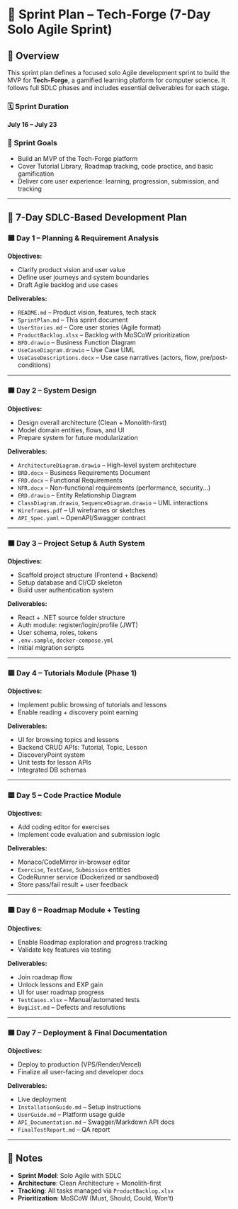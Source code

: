 # 🚀 Sprint Plan – Tech-Forge (7-Day Solo Agile Sprint)

## 🧭 Overview
This sprint plan defines a focused solo Agile development sprint to build the MVP for **Tech-Forge**, a gamified learning platform for computer science. It follows full SDLC phases and includes essential deliverables for each stage.

### 🗓 Sprint Duration
**July 16 – July 23**

### 🎯 Sprint Goals
- Build an MVP of the Tech-Forge platform  
- Cover Tutorial Library, Roadmap tracking, code practice, and basic gamification  
- Deliver core user experience: learning, progression, submission, and tracking

---

## 📅 7-Day SDLC-Based Development Plan

### 🟩 Day 1 – Planning & Requirement Analysis

**Objectives:**
- Clarify product vision and user value
- Define user journeys and system boundaries
- Draft Agile backlog and use cases

**Deliverables:**
- `README.md` – Product vision, features, tech stack  
- `SprintPlan.md` – This sprint document  
- `UserStories.md` – Core user stories (Agile format)  
- `ProductBacklog.xlsx` – Backlog with MoSCoW prioritization  
- `BFD.drawio` – Business Function Diagram  
- `UseCaseDiagram.drawio` – Use Case UML  
- `UseCaseDescriptions.docx` – Use case narratives (actors, flow, pre/post-conditions)

---

### 🟦 Day 2 – System Design

**Objectives:**
- Design overall architecture (Clean + Monolith-first)
- Model domain entities, flows, and UI
- Prepare system for future modularization

**Deliverables:**
- `ArchitectureDiagram.drawio` – High-level system architecture  
- `BRD.docx` – Business Requirements Document  
- `FRD.docx` – Functional Requirements  
- `NFR.docx` – Non-functional requirements (performance, security...)  
- `ERD.drawio` – Entity Relationship Diagram  
- `ClassDiagram.drawio`, `SequenceDiagram.drawio` – UML interactions  
- `Wireframes.pdf` – UI wireframes or sketches  
- `API_Spec.yaml` – OpenAPI/Swagger contract  

---

### 🟧 Day 3 – Project Setup & Auth System

**Objectives:**
- Scaffold project structure (Frontend + Backend)
- Setup database and CI/CD skeleton
- Build user authentication system

**Deliverables:**
- React + .NET source folder structure  
- Auth module: register/login/profile (JWT)  
- User schema, roles, tokens  
- `.env.sample`, `docker-compose.yml`  
- Initial migration scripts  

---

### 🟨 Day 4 – Tutorials Module (Phase 1)

**Objectives:**
- Implement public browsing of tutorials and lessons
- Enable reading + discovery point earning

**Deliverables:**
- UI for browsing topics and lessons  
- Backend CRUD APIs: Tutorial, Topic, Lesson  
- DiscoveryPoint system  
- Unit tests for lesson APIs  
- Integrated DB schemas  

---

### 🟨 Day 5 – Code Practice Module

**Objectives:**
- Add coding editor for exercises
- Implement code evaluation and submission logic

**Deliverables:**
- Monaco/CodeMirror in-browser editor  
- `Exercise`, `TestCase`, `Submission` entities  
- CodeRunner service (Dockerized or sandboxed)  
- Store pass/fail result + user feedback  

---

### 🟪 Day 6 – Roadmap Module + Testing

**Objectives:**
- Enable Roadmap exploration and progress tracking  
- Validate key features via testing

**Deliverables:**
- Join roadmap flow  
- Unlock lessons and EXP gain  
- UI for user roadmap progress  
- `TestCases.xlsx` – Manual/automated tests  
- `BugList.md` – Defects and resolutions  

---

### 🟥 Day 7 – Deployment & Final Documentation

**Objectives:**
- Deploy to production (VPS/Render/Vercel)  
- Finalize all user-facing and developer docs

**Deliverables:**
- Live deployment  
- `InstallationGuide.md` – Setup instructions  
- `UserGuide.md` – Platform usage guide  
- `API_Documentation.md` – Swagger/Markdown API docs  
- `FinalTestReport.md` – QA report  

---

## 🔖 Notes
- **Sprint Model**: Solo Agile with SDLC  
- **Architecture**: Clean Architecture + Monolith-first  
- **Tracking**: All tasks managed via `ProductBacklog.xlsx`  
- **Prioritization**: MoSCoW (Must, Should, Could, Won’t)
